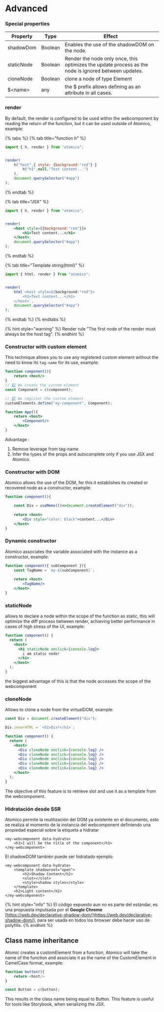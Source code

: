 # Advanced

### Special properties

| Property   | Type    | Effect                                                                                               |
| ---------- | ------- | ---------------------------------------------------------------------------------------------------- |
| shadowDom  | Boolean | Enables the use of the shadowDOM on the node.                                                        |
| staticNode | Boolean | Render the node only once, this optimizes the update process as the node is ignored between updates. |
| cloneNode  | Boolean | clone a node of type Element                                                                         |
| $\<name>   | any     | the $ prefix allows defining as an attribute in all cases.                                           |

### render

By default, the render is configured to be used within the webcomponent by reading the return of the function, but it can be used outside of Atomico, example:

{% tabs %}
{% tab title="function h" %}
```javascript
import { h, render } from "atomico";


render(
    h("host",{ style: {background:"red"} }
        h("h1",null,"Text content...")
    ),
    document.querySelector("#app")
);
```
{% endtab %}

{% tab title="JSX" %}
```jsx
import { h, render } from "atomico";


render(
    <host style={{background:"red"}}>
        <h1>Text content...</h1>
    </host>,
    document.querySelector("#app")
);
```
{% endtab %}

{% tab title="Template string(html)" %}
```javascript
import { html, render } from "atomico";


render(
    html`<host style=${background:"red"}>
        <h1>Text content...</h1>
    </host>`,
    document.querySelector("#app")
);
```
{% endtab %}
{% endtabs %}

{% hint style="warning" %}
Render rule "The first node of the render must always be the host tag".
{% endhint %}

### Constructor with custom element

This technique allows you to use any registered custom element without the need to know its `tag-name` for its use, example:

```jsx
function component(){
    return <host/>
}
// 1️⃣ We create the custom element
const Component = c(component);

// 2️⃣ We register the custom element
customElements.define("my-component", Component);

function App(){
    return <host>
        <Component/>
    </host>
}
```

Advantage :

1. Remove leverage from tag-name
2. Infer the types of the props and autocomplete only if you use JSX and Atomico.

### Constructor with DOM

Atomico allows the use of the DOM, for this it establishes its created or recovered node as a constructor, example:

```jsx
function component(){

    const Div = useMemo(()=>document.createElement("div"));
    
    return <host>
        <Div style="color: black">content...</Div>
    </host>
}
```

### Dynamic constructor

Atomico associates the variable associated with the instance as a constructor, example:

```jsx
function component({ subComponent }){
    const TagName = `my-${subComponent}`;
    
    return <host>
        <TagName/>
    </host>
}
```

### staticNode

allows to declare a node within the scope of the function as static, this will optimize the diff process between render, achieving better performance in cases of high stress of the UI, example:

```jsx
function component() {
  return (
    <host>
      <h1 staticNode onclick={console.log}>
        i am static node!
      </h1>
    </host>
  );
}
```

the biggest advantage of this is that the node accesses the scope of the webcomponent

### cloneNode

Allows to clone a node from the virtualDOM, example:

```jsx
const Div = document.createElement("div");

Div.innerHTML = `<h1>Div!</h1>`;

function component() {
  return (
    <host>
      <Div cloneNode onclick={console.log} />
      <Div cloneNode onclick={console.log} />
      <Div cloneNode onclick={console.log} />
      <Div cloneNode onclick={console.log} />
      <Div cloneNode onclick={console.log} />
    </host>
  );
}
```

The objective of this feature is to retrieve slot and use it as a template from the webcomponent.

### Hidratación desde SSR

Atomico permite la reutilización del DOM ya existente en el documento, esto se realiza al momento de la instancia del webcomponent definiendo una propiedad especial sobre la etiqueta a hidratar

```markup
<my-webcomponent data-hydrate>
    <h1>I will be the title of the component</h1>
</my-webcomponent>
```

El shadowDOM también puede ser hidratado ejemplo:

```markup
<my-webcomponent data-hydrate>
    <template shadowroot="open">
        <h2>Shadow Content</h2>
        <slot></slot>
        <style>shadow styles</style>
    </template>
    <h2>Light content</h2>
</my-webcomponent>
```

{% hint style="info" %}
El código expuesto aun no es parte del estándar, es una propuesta impulsada por el **Google Chrome** [https://web.dev/declarative-shadow-dom/](https://web.dev/declarative-shadow-dom/), para ser usada en todos los browser debe hacer uso de polyfills.
{% endhint %}

## Class name inheritance

Atomic creates a customElement from a function, Atomico will take the name of the function and associate it as the name of the CustomElement in CamelCase format, example:

```javascript
function button(){
    return <host/>
}

const Button = c(button);
```

This results in the class name being equal to Button. This feature is useful for tools like Storybook, when serializing the JSX.
